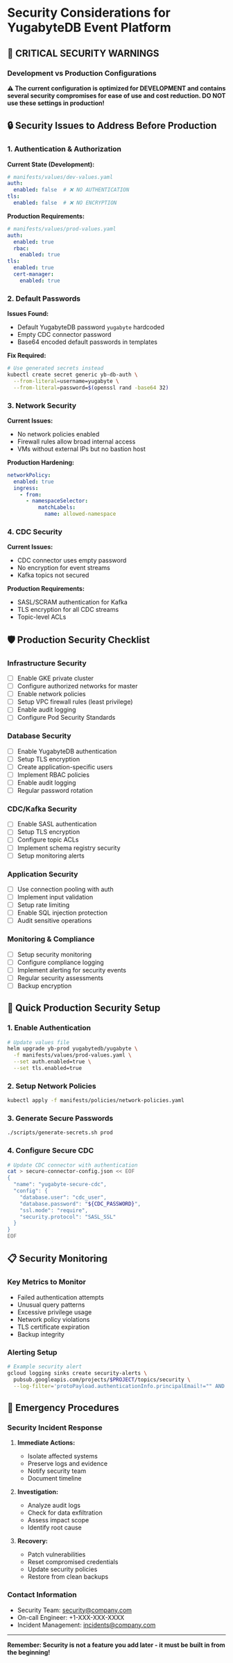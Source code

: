 # Security Considerations for YugabyteDB Event Platform

## 🚨 CRITICAL SECURITY WARNINGS

### Development vs Production Configurations

**⚠️ The current configuration is optimized for DEVELOPMENT and contains several security compromises for ease of use and cost reduction. DO NOT use these settings in production!**

## 🔒 Security Issues to Address Before Production

### 1. Authentication & Authorization

**Current State (Development):**
```yaml
# manifests/values/dev-values.yaml
auth:
  enabled: false  # ❌ NO AUTHENTICATION
tls:
  enabled: false  # ❌ NO ENCRYPTION
```

**Production Requirements:**
```yaml
# manifests/values/prod-values.yaml
auth:
  enabled: true
  rbac:
    enabled: true
tls:
  enabled: true
  cert-manager:
    enabled: true
```

### 2. Default Passwords

**Issues Found:**
- Default YugabyteDB password `yugabyte` hardcoded
- Empty CDC connector password
- Base64 encoded default passwords in templates

**Fix Required:**
```bash
# Use generated secrets instead
kubectl create secret generic yb-db-auth \
  --from-literal=username=yugabyte \
  --from-literal=password=$(openssl rand -base64 32)
```

### 3. Network Security

**Current Issues:**
- No network policies enabled
- Firewall rules allow broad internal access
- VMs without external IPs but no bastion host

**Production Hardening:**
```yaml
networkPolicy:
  enabled: true
  ingress:
    - from:
      - namespaceSelector:
          matchLabels:
            name: allowed-namespace
```

### 4. CDC Security

**Current Issues:**
- CDC connector uses empty password
- No encryption for event streams
- Kafka topics not secured

**Production Requirements:**
- SASL/SCRAM authentication for Kafka
- TLS encryption for all CDC streams
- Topic-level ACLs

## 🛡️ Production Security Checklist

### Infrastructure Security
- [ ] Enable GKE private cluster
- [ ] Configure authorized networks for master
- [ ] Enable network policies
- [ ] Setup VPC firewall rules (least privilege)
- [ ] Enable audit logging
- [ ] Configure Pod Security Standards

### Database Security
- [ ] Enable YugabyteDB authentication
- [ ] Setup TLS encryption
- [ ] Create application-specific users
- [ ] Implement RBAC policies
- [ ] Enable audit logging
- [ ] Regular password rotation

### CDC/Kafka Security
- [ ] Enable SASL authentication
- [ ] Setup TLS encryption
- [ ] Configure topic ACLs
- [ ] Implement schema registry security
- [ ] Setup monitoring alerts

### Application Security
- [ ] Use connection pooling with auth
- [ ] Implement input validation
- [ ] Setup rate limiting
- [ ] Enable SQL injection protection
- [ ] Audit sensitive operations

### Monitoring & Compliance
- [ ] Setup security monitoring
- [ ] Configure compliance logging
- [ ] Implement alerting for security events
- [ ] Regular security assessments
- [ ] Backup encryption

## 🔧 Quick Production Security Setup

### 1. Enable Authentication
```bash
# Update values file
helm upgrade yb-prod yugabytedb/yugabyte \
  -f manifests/values/prod-values.yaml \
  --set auth.enabled=true \
  --set tls.enabled=true
```

### 2. Setup Network Policies
```bash
kubectl apply -f manifests/policies/network-policies.yaml
```

### 3. Generate Secure Passwords
```bash
./scripts/generate-secrets.sh prod
```

### 4. Configure Secure CDC
```bash
# Update CDC connector with authentication
cat > secure-connector-config.json << EOF
{
  "name": "yugabyte-secure-cdc",
  "config": {
    "database.user": "cdc_user",
    "database.password": "${CDC_PASSWORD}",
    "ssl.mode": "require",
    "security.protocol": "SASL_SSL"
  }
}
EOF
```

## 📋 Security Monitoring

### Key Metrics to Monitor
- Failed authentication attempts
- Unusual query patterns
- Excessive privilege usage
- Network policy violations
- TLS certificate expiration
- Backup integrity

### Alerting Setup
```bash
# Example security alert
gcloud logging sinks create security-alerts \
  pubsub.googleapis.com/projects/$PROJECT/topics/security \
  --log-filter='protoPayload.authenticationInfo.principalEmail!="" AND severity>=WARNING'
```

## 🚨 Emergency Procedures

### Security Incident Response
1. **Immediate Actions:**
   - Isolate affected systems
   - Preserve logs and evidence
   - Notify security team
   - Document timeline

2. **Investigation:**
   - Analyze audit logs
   - Check for data exfiltration
   - Assess impact scope
   - Identify root cause

3. **Recovery:**
   - Patch vulnerabilities
   - Reset compromised credentials
   - Update security policies
   - Restore from clean backups

### Contact Information
- Security Team: security@company.com
- On-call Engineer: +1-XXX-XXX-XXXX
- Incident Management: incidents@company.com

---

**Remember: Security is not a feature you add later - it must be built in from the beginning!** 